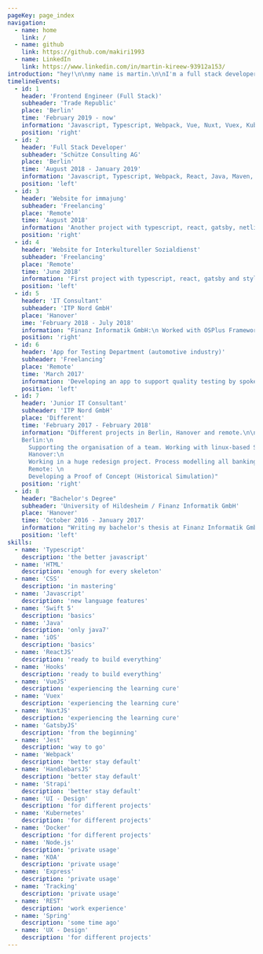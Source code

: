```yaml
---
pageKey: page_index
navigation:
  - name: home
    link: /
  - name: github
    link: https://github.com/makiri1993
  - name: LinkedIn
    link: https://www.linkedin.com/in/martin-kireew-93912a153/
introduction: "hey!\n\nmy name is martin.\n\nI'm a full stack developer based in berlin.\n\nI'm a huge entusiast of new tech always looking for a new opportunity to shape my skills and my knowledge.\n\nCurrent side project:\niOS development with programatic layout. Working on an app.\n\nClick on the button below to see my cv!"
timelineEvents:
  - id: 1
    header: 'Frontend Engineer (Full Stack)'
    subheader: 'Trade Republic'
    place: 'Berlin'
    time: 'February 2019 - now'
    information: 'Javascript, Typescript, Webpack, Vue, Nuxt, Vuex, Kubernetes, Docker'
    position: 'right'
  - id: 2
    header: 'Full Stack Developer'
    subheader: 'Schütze Consulting AG'
    place: 'Berlin'
    time: 'August 2018 - January 2019'
    information: 'Javascript, Typescript, Webpack, React, Java, Maven, Docker'
    position: 'left'
  - id: 3
    header: 'Website for immajung'
    subheader: 'Freelancing'
    place: 'Remote'
    time: 'August 2018'
    information: 'Another project with typescript, react, gatsby, netlifyCMS and styled-components.'
    position: 'right'
  - id: 4
    header: 'Website for Interkultureller Sozialdienst'
    subheader: 'Freelancing'
    place: 'Remote'
    time: 'June 2018'
    information: 'First project with typescript, react, gatsby and styled-components.'
    position: 'left'
  - id: 5
    header: 'IT Consultant'
    subheader: 'ITP Nord GmbH'
    place: 'Hanover'
    ime: 'February 2018 - July 2018'
    information: "Finanz Informatik GmbH:\n Worked with OSPlus Framework. Developing banking Proof of Concepts.\n Deep dive into market risk management"
    position: 'right'
  - id: 6
    header: 'App for Testing Department (automotive industry)'
    subheader: 'Freelancing'
    place: 'Remote'
    time: 'March 2017'
    information: 'Developing an app to support quality testing by spoken commands.'
    position: 'left'
  - id: 7
    header: 'Junior IT Consultant'
    subheader: 'ITP Nord GmbH'
    place: 'Different'
    time: 'February 2017 - February 2018'
    information: "Different projects in Berlin, Hanover and remote.\n\n
    Berlin:\n
      Supporting the organisation of a team. Working with linux-based Servers.\n\n
      Hanover:\n
      Working in a huge redesign project. Process modelling all banking processes in the risk management and liquidity risk management.\n\n
      Remote: \n
      Developing a Proof of Concept (Historical Simulation)"
    position: 'right'
  - id: 8
    header: "Bachelor's Degree"
    subheader: 'University of Hildesheim / Finanz Informatik GmbH'
    place: 'Hanover'
    time: 'October 2016 - January 2017'
    information: "Writing my bachelor's thesis at Finanz Informatik GmbH about conception. Designing a new feature in the cms of the Sparkasse."
    position: 'left'
skills:
  - name: 'Typescript'
    description: 'the better javascript'
  - name: 'HTML'
    description: 'enough for every skeleton'
  - name: 'CSS'
    description: 'in mastering'
  - name: 'Javascript'
    description: 'new language features'
  - name: 'Swift 5'
    description: 'basics'
  - name: 'Java'
    description: 'only java7'
  - name: 'iOS'
    description: 'basics'
  - name: 'ReactJS'
    description: 'ready to build everything'
  - name: 'Hooks'
    description: 'ready to build everything'
  - name: 'VueJS'
    description: 'experiencing the learning cure'
  - name: 'Vuex'
    description: 'experiencing the learning cure'
  - name: 'NuxtJS'
    description: 'experiencing the learning cure'
  - name: 'GatsbyJS'
    description: 'from the beginning'
  - name: 'Jest'
    description: 'way to go'
  - name: 'Webpack'
    description: 'better stay default'
  - name: 'HandlebarsJS'
    description: 'better stay default'
  - name: 'Strapi'
    description: 'better stay default'
  - name: 'UI - Design'
    description: 'for different projects'
  - name: 'Kubernetes'
    description: 'for different projects'
  - name: 'Docker'
    description: 'for different projects'
  - name: 'Node.js'
    description: 'private usage'
  - name: 'KOA'
    description: 'private usage'
  - name: 'Express'
    description: 'private usage'
  - name: 'Tracking'
    description: 'private usage'
  - name: 'REST'
    description: 'work experience'
  - name: 'Spring'
    description: 'some time ago'
  - name: 'UX - Design'
    description: 'for different projects'
---
```


